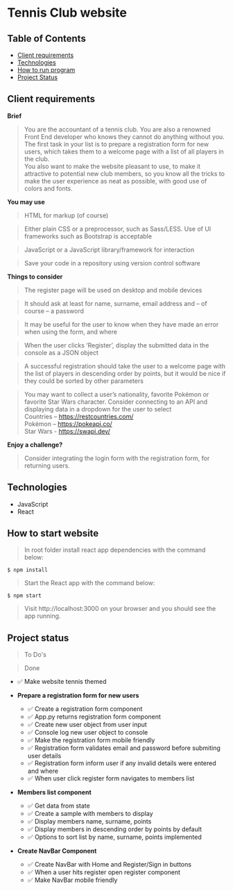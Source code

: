 # Tennis Club website

## Table of Contents

- [Client requirements](#client-requirements)
- [Technologies](#technologies)
- [How to run program](#how-to-run-program)
- [Project Status](#project-status)

## Client requirements

**Brief**

> You are the accountant of a tennis club. You are also a renowned Front End developer who knows they cannot do anything without you. The first task in your list is to prepare a registration form for new users, which takes them to a welcome page with a list of all players in the club.  
> You also want to make the website pleasant to use, to make it attractive to potential new club members, so you know all the tricks to make the user experience as neat as possible, with good use of colors and fonts.

**You may use**

> HTML for markup (of course)

> Either plain CSS or a preprocessor, such as Sass/LESS. Use of UI frameworks such as Bootstrap is acceptable

> JavaScript or a JavaScript library/framework for interaction

> Save your code in a repository using version control software

**Things to consider**

> The register page will be used on desktop and mobile devices

> It should ask at least for name, surname, email address and – of course – a password

> It may be useful for the user to know when they have made an error when using the form, and where

> When the user clicks ‘Register’, display the submitted data in the console as a JSON object

> A successful registration should take the user to a welcome page with the list of players in descending order by points, but it would be nice if they could be sorted by other parameters

> You may want to collect a user’s nationality, favorite Pokémon or favorite Star Wars character. Consider connecting to an API and displaying data in a dropdown for the user to select  
> Countries – https://restcountries.com/  
> Pokémon – https://pokeapi.co/  
> Star Wars - https://swapi.dev/

**Enjoy a challenge?**

> Consider integrating the login form with the registration form, for returning users.

## Technologies

- JavaScript
- React

## How to start website

> In root folder install react app dependencies with the command below:

```
$ npm install
```

> Start the React app with the command below:

```
$ npm start
```

> Visit http://localhost:3000 on your browser and you should see the app running.

## Project status

> To Do's

> Done

- ✅ Make website tennis themed

- **Prepare a registration form for new users**

  - ✅ Create a registration form component
  - ✅ App.py returns registration form component
  - ✅ Create new user object from user input
  - ✅ Console log new user object to console
  - ✅ Make the registration form mobile friendly
  - ✅ Registration form validates email and password before submiting user details
  - ✅ Registration form inform user if any invalid details were entered and where
  - ✅ When user click register form navigates to members list

- **Members list component**

  - ✅ Get data from state
  - ✅ Create a sample with members to display
  - ✅ Display members name, surname, points
  - ✅ Display members in descending order by points by default
  - ✅ Options to sort list by name, surname, points implemented

- **Create NavBar Component**

  - ✅ Create NavBar with Home and Register/Sign in buttons
  - ✅ When a user hits register open register component
  - ✅ Make NavBar mobile friendly
